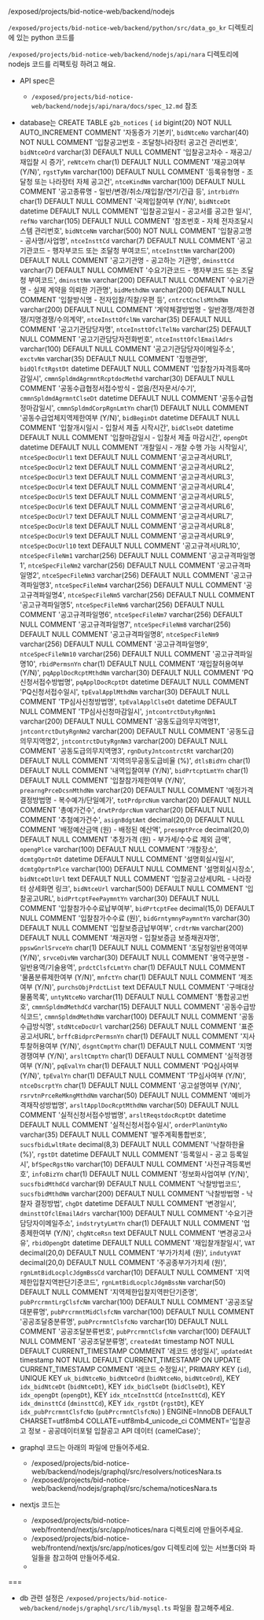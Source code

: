 /exposed/projects/bid-notice-web/backend/nodejs


`/exposed/projects/bid-notice-web/backend/python/src/data_go_kr` 디렉토리에 있는 python 코드를 

`/exposed/projects/bid-notice-web/backend/nodejs/api/nara` 디렉토리에 nodejs 코드를 리팩토링 하려고 해요.

- API spec은
  - `/exposed/projects/bid-notice-web/backend/nodejs/api/nara/docs/spec_12.md` 참조

- database는 
CREATE TABLE `g2b_notices` (
  `id` bigint(20) NOT NULL AUTO_INCREMENT COMMENT '자동증가 기본키',
  `bidNtceNo` varchar(40) NOT NULL COMMENT '입찰공고번호 - 조달청나라장터 공고건 관리번호',
  `bidNtceOrd` varchar(3) DEFAULT NULL COMMENT '입찰공고차수 - 재공고/재입찰 시 증가',
  `reNtceYn` char(1) DEFAULT NULL COMMENT '재공고여부 (Y/N)',
  `rgstTyNm` varchar(100) DEFAULT NULL COMMENT '등록유형명 - 조달청 또는 나라장터 자체 공고건',
  `ntceKindNm` varchar(100) DEFAULT NULL COMMENT '공고종류명 - 일반/변경/취소/재입찰/연기/긴급 등',
  `intrbidYn` char(1) DEFAULT NULL COMMENT '국제입찰여부 (Y/N)',
  `bidNtceDt` datetime DEFAULT NULL COMMENT '입찰공고일시 - 공고서를 공고한 일시',
  `refNo` varchar(105) DEFAULT NULL COMMENT '참조번호 - 자체 전자조달시스템 관리번호',
  `bidNtceNm` varchar(500) NOT NULL COMMENT '입찰공고명 - 공사명/사업명',
  `ntceInsttCd` varchar(7) DEFAULT NULL COMMENT '공고기관코드 - 행자부코드 또는 조달청 부여코드',
  `ntceInsttNm` varchar(200) DEFAULT NULL COMMENT '공고기관명 - 공고하는 기관명',
  `dminsttCd` varchar(7) DEFAULT NULL COMMENT '수요기관코드 - 행자부코드 또는 조달청 부여코드',
  `dminsttNm` varchar(200) DEFAULT NULL COMMENT '수요기관명 - 실제 계약을 의뢰한 기관명',
  `bidMethdNm` varchar(200) DEFAULT NULL COMMENT '입찰방식명 - 전자입찰/직찰/우편 등',
  `cntrctCnclsMthdNm` varchar(200) DEFAULT NULL COMMENT '계약체결방법명 - 일반경쟁/제한경쟁/지명경쟁/수의계약',
  `ntceInsttOfclNm` varchar(35) DEFAULT NULL COMMENT '공고기관담당자명',
  `ntceInsttOfclTelNo` varchar(25) DEFAULT NULL COMMENT '공고기관담당자전화번호',
  `ntceInsttOfclEmailAdrs` varchar(100) DEFAULT NULL COMMENT '공고기관담당자이메일주소',
  `exctvNm` varchar(35) DEFAULT NULL COMMENT '집행관명',
  `bidQlfctRgstDt` datetime DEFAULT NULL COMMENT '입찰참가자격등록마감일시',
  `cmmnSpldmdAgrmntRcptdocMethd` varchar(30) DEFAULT NULL COMMENT '공동수급협정서접수방식 - 없음/전자문서/수기',
  `cmmnSpldmdAgrmntClseDt` datetime DEFAULT NULL COMMENT '공동수급협정마감일시',
  `cmmnSpldmdCorpRgnLmtYn` char(1) DEFAULT NULL COMMENT '공동수급업체지역제한여부 (Y/N)',
  `bidBeginDt` datetime DEFAULT NULL COMMENT '입찰개시일시 - 입찰서 제출 시작시간',
  `bidClseDt` datetime DEFAULT NULL COMMENT '입찰마감일시 - 입찰서 제출 마감시간',
  `opengDt` datetime DEFAULT NULL COMMENT '개찰일시 - 개찰 수행 가능 시작일시',
  `ntceSpecDocUrl1` text DEFAULT NULL COMMENT '공고규격서URL1',
  `ntceSpecDocUrl2` text DEFAULT NULL COMMENT '공고규격서URL2',
  `ntceSpecDocUrl3` text DEFAULT NULL COMMENT '공고규격서URL3',
  `ntceSpecDocUrl4` text DEFAULT NULL COMMENT '공고규격서URL4',
  `ntceSpecDocUrl5` text DEFAULT NULL COMMENT '공고규격서URL5',
  `ntceSpecDocUrl6` text DEFAULT NULL COMMENT '공고규격서URL6',
  `ntceSpecDocUrl7` text DEFAULT NULL COMMENT '공고규격서URL7',
  `ntceSpecDocUrl8` text DEFAULT NULL COMMENT '공고규격서URL8',
  `ntceSpecDocUrl9` text DEFAULT NULL COMMENT '공고규격서URL9',
  `ntceSpecDocUrl10` text DEFAULT NULL COMMENT '공고규격서URL10',
  `ntceSpecFileNm1` varchar(256) DEFAULT NULL COMMENT '공고규격파일명1',
  `ntceSpecFileNm2` varchar(256) DEFAULT NULL COMMENT '공고규격파일명2',
  `ntceSpecFileNm3` varchar(256) DEFAULT NULL COMMENT '공고규격파일명3',
  `ntceSpecFileNm4` varchar(256) DEFAULT NULL COMMENT '공고규격파일명4',
  `ntceSpecFileNm5` varchar(256) DEFAULT NULL COMMENT '공고규격파일명5',
  `ntceSpecFileNm6` varchar(256) DEFAULT NULL COMMENT '공고규격파일명6',
  `ntceSpecFileNm7` varchar(256) DEFAULT NULL COMMENT '공고규격파일명7',
  `ntceSpecFileNm8` varchar(256) DEFAULT NULL COMMENT '공고규격파일명8',
  `ntceSpecFileNm9` varchar(256) DEFAULT NULL COMMENT '공고규격파일명9',
  `ntceSpecFileNm10` varchar(256) DEFAULT NULL COMMENT '공고규격파일명10',
  `rbidPermsnYn` char(1) DEFAULT NULL COMMENT '재입찰허용여부 (Y/N)',
  `pqApplDocRcptMthdNm` varchar(30) DEFAULT NULL COMMENT 'PQ신청서접수방법명',
  `pqApplDocRcptDt` datetime DEFAULT NULL COMMENT 'PQ신청서접수일시',
  `tpEvalApplMthdNm` varchar(30) DEFAULT NULL COMMENT 'TP심사신청방법명',
  `tpEvalApplClseDt` datetime DEFAULT NULL COMMENT 'TP심사신청마감일시',
  `jntcontrctDutyRgnNm1` varchar(200) DEFAULT NULL COMMENT '공동도급의무지역명1',
  `jntcontrctDutyRgnNm2` varchar(200) DEFAULT NULL COMMENT '공동도급의무지역명2',
  `jntcontrctDutyRgnNm3` varchar(200) DEFAULT NULL COMMENT '공동도급의무지역명3',
  `rgnDutyJntcontrctRt` varchar(20) DEFAULT NULL COMMENT '지역의무공동도급비율 (%)',
  `dtlsBidYn` char(1) DEFAULT NULL COMMENT '내역입찰여부 (Y/N)',
  `bidPrtcptLmtYn` char(1) DEFAULT NULL COMMENT '입찰참가제한여부 (Y/N)',
  `prearngPrceDcsnMthdNm` varchar(20) DEFAULT NULL COMMENT '예정가격결정방법명 - 복수예가/단일예가',
  `totPrdprcNum` varchar(20) DEFAULT NULL COMMENT '총예가건수',
  `drwtPrdprcNum` varchar(20) DEFAULT NULL COMMENT '추첨예가건수',
  `asignBdgtAmt` decimal(20,0) DEFAULT NULL COMMENT '배정예산금액 (원) - 배정된 예산액',
  `presmptPrce` decimal(20,0) DEFAULT NULL COMMENT '추정가격 (원) - 부가세/수수료 제외 금액',
  `opengPlce` varchar(100) DEFAULT NULL COMMENT '개찰장소',
  `dcmtgOprtnDt` datetime DEFAULT NULL COMMENT '설명회실시일시',
  `dcmtgOprtnPlce` varchar(100) DEFAULT NULL COMMENT '설명회실시장소',
  `bidNtceDtlUrl` text DEFAULT NULL COMMENT '입찰공고상세URL - 나라장터 상세화면 링크',
  `bidNtceUrl` varchar(500) DEFAULT NULL COMMENT '입찰공고URL',
  `bidPrtcptFeePaymntYn` varchar(30) DEFAULT NULL COMMENT '입찰참가수수료납부여부',
  `bidPrtcptFee` decimal(15,0) DEFAULT NULL COMMENT '입찰참가수수료 (원)',
  `bidGrntymnyPaymntYn` varchar(30) DEFAULT NULL COMMENT '입찰보증금납부여부',
  `crdtrNm` varchar(200) DEFAULT NULL COMMENT '채권자명 - 입찰보증금 보증채권자명',
  `ppswGnrlSrvceYn` char(1) DEFAULT NULL COMMENT '조달청일반용역여부 (Y/N)',
  `srvceDivNm` varchar(30) DEFAULT NULL COMMENT '용역구분명 - 일반용역/기술용역',
  `prdctClsfcLmtYn` char(1) DEFAULT NULL COMMENT '물품분류제한여부 (Y/N)',
  `mnfctYn` char(1) DEFAULT NULL COMMENT '제조여부 (Y/N)',
  `purchsObjPrdctList` text DEFAULT NULL COMMENT '구매대상물품목록',
  `untyNtceNo` varchar(11) DEFAULT NULL COMMENT '통합공고번호',
  `cmmnSpldmdMethdCd` varchar(15) DEFAULT NULL COMMENT '공동수급방식코드',
  `cmmnSpldmdMethdNm` varchar(100) DEFAULT NULL COMMENT '공동수급방식명',
  `stdNtceDocUrl` varchar(256) DEFAULT NULL COMMENT '표준공고서URL',
  `brffcBidprcPermsnYn` char(1) DEFAULT NULL COMMENT '지사투찰허용여부 (Y/N)',
  `dsgntCmptYn` char(1) DEFAULT NULL COMMENT '지명경쟁여부 (Y/N)',
  `arsltCmptYn` char(1) DEFAULT NULL COMMENT '실적경쟁여부 (Y/N)',
  `pqEvalYn` char(1) DEFAULT NULL COMMENT 'PQ심사여부 (Y/N)',
  `tpEvalYn` char(1) DEFAULT NULL COMMENT 'TP심사여부 (Y/N)',
  `ntceDscrptYn` char(1) DEFAULT NULL COMMENT '공고설명여부 (Y/N)',
  `rsrvtnPrceReMkngMthdNm` varchar(50) DEFAULT NULL COMMENT '예비가격재작성방법명',
  `arsltApplDocRcptMthdNm` varchar(50) DEFAULT NULL COMMENT '실적신청서접수방법명',
  `arsltReqstdocRcptDt` datetime DEFAULT NULL COMMENT '실적신청서접수일시',
  `orderPlanUntyNo` varchar(35) DEFAULT NULL COMMENT '발주계획통합번호',
  `sucsfbidLwltRate` decimal(8,3) DEFAULT NULL COMMENT '낙찰하한율 (%)',
  `rgstDt` datetime DEFAULT NULL COMMENT '등록일시 - 공고 등록일시',
  `bfSpecRgstNo` varchar(10) DEFAULT NULL COMMENT '사전규격등록번호',
  `infoBizYn` char(1) DEFAULT NULL COMMENT '정보화사업여부 (Y/N)',
  `sucsfbidMthdCd` varchar(9) DEFAULT NULL COMMENT '낙찰방법코드',
  `sucsfbidMthdNm` varchar(200) DEFAULT NULL COMMENT '낙찰방법명 - 낙찰자 결정방법',
  `chgDt` datetime DEFAULT NULL COMMENT '변경일시',
  `dminsttOfclEmailAdrs` varchar(100) DEFAULT NULL COMMENT '수요기관담당자이메일주소',
  `indstrytyLmtYn` char(1) DEFAULT NULL COMMENT '업종제한여부 (Y/N)',
  `chgNtceRsn` text DEFAULT NULL COMMENT '변경공고사유',
  `rbidOpengDt` datetime DEFAULT NULL COMMENT '재입찰개찰일시',
  `VAT` decimal(20,0) DEFAULT NULL COMMENT '부가가치세 (원)',
  `indutyVAT` decimal(20,0) DEFAULT NULL COMMENT '주공종부가가치세 (원)',
  `rgnLmtBidLocplcJdgmBssCd` varchar(10) DEFAULT NULL COMMENT '지역제한입찰지역판단기준코드',
  `rgnLmtBidLocplcJdgmBssNm` varchar(50) DEFAULT NULL COMMENT '지역제한입찰지역판단기준명',
  `pubPrcrmntLrgClsfcNm` varchar(100) DEFAULT NULL COMMENT '공공조달대분류명',
  `pubPrcrmntMidClsfcNm` varchar(100) DEFAULT NULL COMMENT '공공조달중분류명',
  `pubPrcrmntClsfcNo` varchar(10) DEFAULT NULL COMMENT '공공조달분류번호',
  `pubPrcrmntClsfcNm` varchar(100) DEFAULT NULL COMMENT '공공조달분류명',
  `createdAt` timestamp NOT NULL DEFAULT CURRENT_TIMESTAMP COMMENT '레코드 생성일시',
  `updatedAt` timestamp NOT NULL DEFAULT CURRENT_TIMESTAMP ON UPDATE CURRENT_TIMESTAMP COMMENT '레코드 수정일시',
  PRIMARY KEY (`id`),
  UNIQUE KEY `uk_bidNtceNo_bidNtceOrd` (`bidNtceNo`, `bidNtceOrd`),
  KEY `idx_bidNtceDt` (`bidNtceDt`),
  KEY `idx_bidClseDt` (`bidClseDt`),
  KEY `idx_opengDt` (`opengDt`),
  KEY `idx_ntceInsttCd` (`ntceInsttCd`),
  KEY `idx_dminsttCd` (`dminsttCd`),
  KEY `idx_rgstDt` (`rgstDt`),
  KEY `idx_pubPrcrmntClsfcNo` (`pubPrcrmntClsfcNo`)
) ENGINE=InnoDB DEFAULT CHARSET=utf8mb4 COLLATE=utf8mb4_unicode_ci COMMENT='입찰공고 정보 - 공공데이터포털 입찰공고 API 데이터 (camelCase)';

- graphql 코드는 아래의 파일에 만들어주세요.
  - /exposed/projects/bid-notice-web/backend/nodejs/graphql/src/resolvers/noticesNara.ts
  - /exposed/projects/bid-notice-web/backend/nodejs/graphql/src/schema/noticesNara.ts

- nextjs 코드는 
  - /exposed/projects/bid-notice-web/frontend/nextjs/src/app/notices/nara 디렉토리에 만들어주세요.
  - /exposed/projects/bid-notice-web/frontend/nextjs/src/app/notices/gov 디렉토리에 있는 서브폴더와 파일들을 참고하여 만들어주세요.
  - 

===

- db 관련 설정은 `/exposed/projects/bid-notice-web/backend/nodejs/graphql/src/lib/mysql.ts` 파일을 참고해주세요.